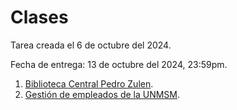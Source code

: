# Clases

Tarea creada el 6 de octubre del 2024.

Fecha de entrega: 13 de octubre del 2024, 23:59pm.

1. [Biblioteca Central Pedro Zulen](/ejercicios/04_clases/biblioteca/).
2. [Gestión de empleados de la UNMSM](/ejercicios/04_clases/gestion/).